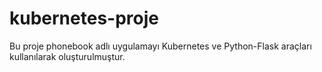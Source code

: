 # kubernetes-proje
Bu proje phonebook adlı uygulamayı Kubernetes ve Python-Flask araçları kullanılarak oluşturulmuştur.
